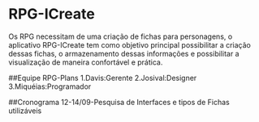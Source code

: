 # RPG-ICreate

Os RPG necessitam de uma criação de fichas para personagens, o aplicativo RPG-ICreate  tem como objetivo principal possibilitar a criação dessas fichas, o armazenamento dessas informações e possibilitar a visualização de maneira confortável e prática.


##Equipe RPG-Plans
1.Davis:Gerente
2.Josival:Designer
3.Miquéias:Programador

##Cronograma
12-14/09-Pesquisa de Interfaces e tipos de Fichas utilizáveis


